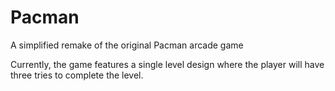 # Pacman
A simplified remake of the original Pacman arcade game

Currently, the game features a single level design where the player will have three tries to complete the level. 
